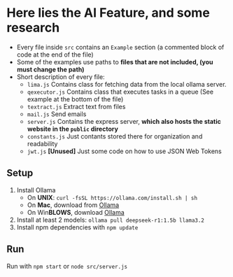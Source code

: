 # Here lies the AI Feature, and some research

- Every file inside `src` contains an `Example` section (a commented block of code at the end of the file)
- Some of the examples use paths to **files that are not included, (you must change the path)**
- Short description of every file:
    - `lima.js` Contains class for fetching data from the local ollama server.
    - `qexecutor.js` Contains class that executes tasks in a queue (See example at the bottom of the file)
    - `textract.js` Extract text from files
    - `mail.js` Send emails
    - `server.js` Contains the express server, **which also hosts the static website in the `public` directory**
    - `constants.js` Just contants stored there for organization and readability
    - `jwt.js` **[Unused]** Just some code on how to use JSON Web Tokens

## Setup
 1. Install Ollama
     - On **UNIX**: `curl -fsSL https://ollama.com/install.sh | sh`
     - On **Mac**, download from [Ollama](https://ollama.com/download/mac)
     - On Win**BLOWS**, download [Ollama](https://ollama.com/download/windows)
 2. Install at least 2 models: `ollama pull deepseek-r1:1.5b llama3.2`
 3. Install npm dependencies with `npm update`

## Run
Run with `npm start` or `node src/server.js`


